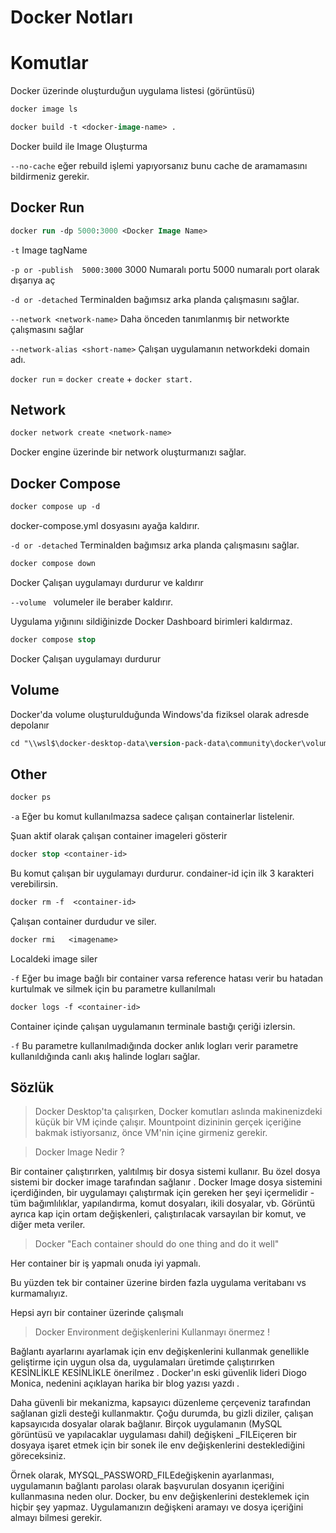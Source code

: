 # Docker Notları



# Komutlar
Docker üzerinde oluşturduğun uygulama listesi (görüntüsü)

```sh 
docker image ls 
```

```ps 
docker build -t <docker-image-name> .
``` 
Docker build ile Image Oluşturma

`--no-cache` eğer rebuild işlemi yapıyorsanız bunu cache de aramamasını bildirmeniz gerekir.

## Docker Run
```ps
docker run -dp 5000:3000 <Docker Image Name> 
```
`-t` Image tagName 

`-p or -publish  5000:3000` 3000 Numaralı portu 5000 numaralı port olarak dışarıya aç

`-d or -detached` Terminalden bağımsız arka planda çalışmasını sağlar.

`--network <network-name>` Daha önceden tanımlanmış bir networkte çalışmasını sağlar

`--network-alias <short-name>` Çalışan uygulamanın networkdeki domain adı. 

`docker run` = `docker create` + `docker start.`



## Network
```ps 
docker network create <network-name>
```
 Docker engine üzerinde bir network oluşturmanızı sağlar.

## Docker Compose 

```ps
docker compose up -d
```
docker-compose.yml dosyasını ayağa kaldırır.

`-d or -detached` Terminalden bağımsız arka planda çalışmasını sağlar.

```ps
docker compose down
```
Docker Çalışan uygulamayı durdurur ve kaldırır

`--volume ` volumeler ile beraber kaldırır.

Uygulama yığınını sildiğinizde Docker Dashboard birimleri kaldırmaz.

```ps
docker compose stop
```
Docker Çalışan uygulamayı durdurur 

## Volume 

Docker'da volume oluşturulduğunda Windows'da fiziksel olarak adresde depolanır
``` ps 
cd "\\wsl$\docker-desktop-data\version-pack-data\community\docker\volumes\"
```

## Other 
```ps 
docker ps
```
`-a` Eğer bu komut kullanılmazsa sadece çalışan containerlar listelenir. 

Şuan aktif olarak çalışan container imageleri gösterir

```ps 
docker stop <container-id>
```
Bu komut çalışan bir uygulamayı durdurur. condainer-id için ilk 3 karakteri verebilirsin.

```ps 
docker rm -f  <container-id>
```
Çalışan container durdudur ve siler.
```ps 
docker rmi   <imagename>
```
Localdeki image siler

`-f` Eğer bu image bağlı bir container varsa reference hatası verir bu hatadan kurtulmak ve silmek için bu parametre kullanılmalı


```ps
docker logs -f <container-id>
```
Container içinde çalışan uygulamanın terminale bastığı 
çeriği izlersin.

`-f` Bu parametre kullanılmadığında docker anlık logları verir parametre kullanıldığında canlı akış halinde logları sağlar. 




## Sözlük
> Docker Desktop'ta çalışırken, Docker komutları aslında makinenizdeki küçük bir VM içinde çalışır. Mountpoint dizininin gerçek içeriğine bakmak istiyorsanız, önce VM'nin içine girmeniz gerekir.

> Docker Image Nedir ?

Bir container çalıştırırken, yalıtılmış bir dosya sistemi kullanır. Bu özel dosya sistemi bir docker image tarafından sağlanır . Docker Image dosya sistemini içerdiğinden, bir uygulamayı çalıştırmak için gereken her şeyi içermelidir - tüm bağımlılıklar, yapılandırma, komut dosyaları, ikili dosyalar, vb. Görüntü ayrıca kap için ortam değişkenleri, çalıştırılacak varsayılan bir komut, ve diğer meta veriler.
> Docker "Each container should do one thing and do it well"

Her container bir iş yapmalı onuda iyi yapmalı.

Bu yüzden tek bir container üzerine birden fazla uygulama veritabanı vs kurmamalıyız.

Hepsi ayrı bir container üzerinde çalışmalı 

> Docker Environment değişkenlerini Kullanmayı önermez !

Bağlantı ayarlarını ayarlamak için env değişkenlerini kullanmak genellikle geliştirme için uygun olsa da, uygulamaları üretimde çalıştırırken KESİNLİKLE KESİNLİKLE önerilmez . Docker'ın eski güvenlik lideri Diogo Monica, nedenini açıklayan harika bir blog yazısı yazdı .

Daha güvenli bir mekanizma, kapsayıcı düzenleme çerçeveniz tarafından sağlanan gizli desteği kullanmaktır. Çoğu durumda, bu gizli diziler, çalışan kapsayıcıda dosyalar olarak bağlanır. Birçok uygulamanın (MySQL görüntüsü ve yapılacaklar uygulaması dahil) değişkeni _FILEiçeren bir dosyaya işaret etmek için bir sonek ile env değişkenlerini desteklediğini göreceksiniz.

Örnek olarak, MYSQL_PASSWORD_FILEdeğişkenin ayarlanması, uygulamanın bağlantı parolası olarak başvurulan dosyanın içeriğini kullanmasına neden olur. Docker, bu env değişkenlerini desteklemek için hiçbir şey yapmaz. Uygulamanızın değişkeni aramayı ve dosya içeriğini almayı bilmesi gerekir.
